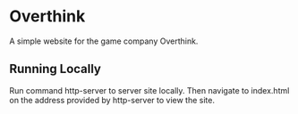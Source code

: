# Overthink
A simple website for the game company Overthink.

## Running Locally
Run command http-server to server site locally. Then navigate to index.html on the address provided by http-server to view the site.